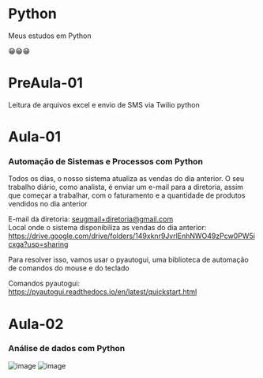 # Python
Meus estudos em Python

:grin::grin::grin:

# PreAula-01
Leitura de arquivos excel e envio de SMS via Twilio python

# Aula-01
### Automação de Sistemas e Processos com Python
Todos os dias, o nosso sistema atualiza as vendas do dia anterior.
O seu trabalho diário, como analista, é enviar um e-mail para a diretoria, assim que começar a trabalhar, com o faturamento e a quantidade de produtos vendidos no dia anterior

E-mail da diretoria: seugmail+diretoria@gmail.com<br>
Local onde o sistema disponibiliza as vendas do dia anterior: https://drive.google.com/drive/folders/149xknr9JvrlEnhNWO49zPcw0PW5icxga?usp=sharing

Para resolver isso, vamos usar o pyautogui, uma biblioteca de automação de comandos do mouse e do teclado

Comandos pyautogui: https://pyautogui.readthedocs.io/en/latest/quickstart.html

# Aula-02
### Análise de dados com Python
![image](https://user-images.githubusercontent.com/33934560/139370316-cea0b7d5-2512-46f9-835a-b22213a9d44d.png)
![image](https://user-images.githubusercontent.com/33934560/139370386-48ea5197-8c44-4e73-9647-67adc7801051.png)
